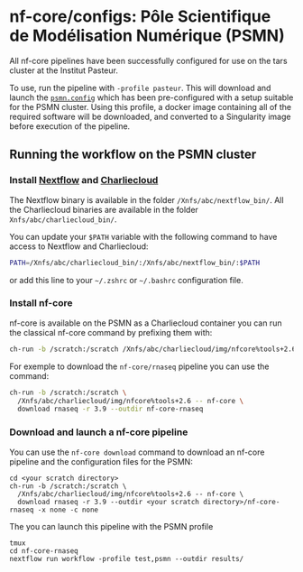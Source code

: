 # nf-core/configs: Pôle Scientifique de Modélisation Numérique (PSMN)

All nf-core pipelines have been successfully configured for use on the tars cluster at the Institut Pasteur.

To use, run the pipeline with `-profile pasteur`. This will download and launch the [`psmn.config`](../conf/psmn.config) which has been pre-configured with a setup suitable for the PSMN cluster. Using this profile, a docker image containing all of the required software will be downloaded, and converted to a Singularity image before execution of the pipeline.

## Running the workflow on the PSMN cluster

### Install [Nextflow](https://www.nextflow.io/docs/latest/getstarted.html#) and [Charliecloud](https://hpc.github.io/charliecloud/index.html)

The Nextflow binary is available in the folder `/Xnfs/abc/nextflow_bin/`.
All the Charliecloud binaries are available in the folder `Xnfs/abc/charliecloud_bin/`.

You can update your `$PATH` variable with the following command to have access to Nextflow and Charliecloud:

```sh
PATH=/Xnfs/abc/charliecloud_bin/:/Xnfs/abc/nextflow_bin/:$PATH
```

or add this line to your `~/.zshrc` or `~/.bashrc` configuration file.

### Install nf-core

nf-core is available on the PSMN as a Charliecloud container you can run the classical nf-core command by prefixing them with:

```sh
ch-run -b /scratch:/scratch /Xnfs/abc/charliecloud/img/nfcore%tools+2.6 -- nf-core
```

For exemple to download the `nf-core/rnaseq` pipeline you can use the command:

```sh
ch-run -b /scratch:/scratch \
  /Xnfs/abc/charliecloud/img/nfcore%tools+2.6 -- nf-core \
  download rnaseq -r 3.9 --outdir nf-core-rnaseq
```

### Download and launch a nf-core pipeline

You can use the `nf-core download` command to download an nf-core pipeline and the configuration files for the PSMN:

```
cd <your scratch directory>
ch-run -b /scratch:/scratch \
  /Xnfs/abc/charliecloud/img/nfcore%tools+2.6 -- nf-core \
  download rnaseq -r 3.9 --outdir <your scratch directory>/nf-core-rnaseq -x none -c none
```

The you can launch this pipeline with the PSMN profile

```
tmux
cd nf-core-rnaseq
nextflow run workflow -profile test,psmn --outdir results/
```
